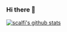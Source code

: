 ### Hi there 👋

<!--
**Scalfi/scalfi** is a ✨ _special_ ✨ repository because its `README.md` (this file) appears on your GitHub profile.
[![scalfi's github stats](https://github-readme-stats.vercel.app/api?username=scalfi&show_icons=true&theme=dark)](https://github.com/scalfi/)
Here are some ideas to get you started:

- 🔭 I’m currently working on ...
- 🌱 I’m currently learning ...
- 👯 I’m looking to collaborate on ...
- 🤔 I’m looking for help with ...
- 💬 Ask me about ...
- 📫 How to reach me: ...
- 😄 Pronouns: ...
- ⚡ Fun fact: ...
-->
[![scalfi's github stats](https://github-readme-stats.vercel.app/api?username=scalfi&show_icons=true&theme=dark)](https://github.com/scalfi/)
